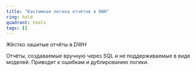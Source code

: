 ```yaml
---
title: "Кастомная логика отчётов в DWH"
ring: hold
quadrant: tools
tags: []
---
```


Жёстко зашитые отчёты в DWH

Отчёты, создаваемые вручную через SQL и не поддерживаемые в виде моделей. Приводят к ошибкам и дублированию логики.
